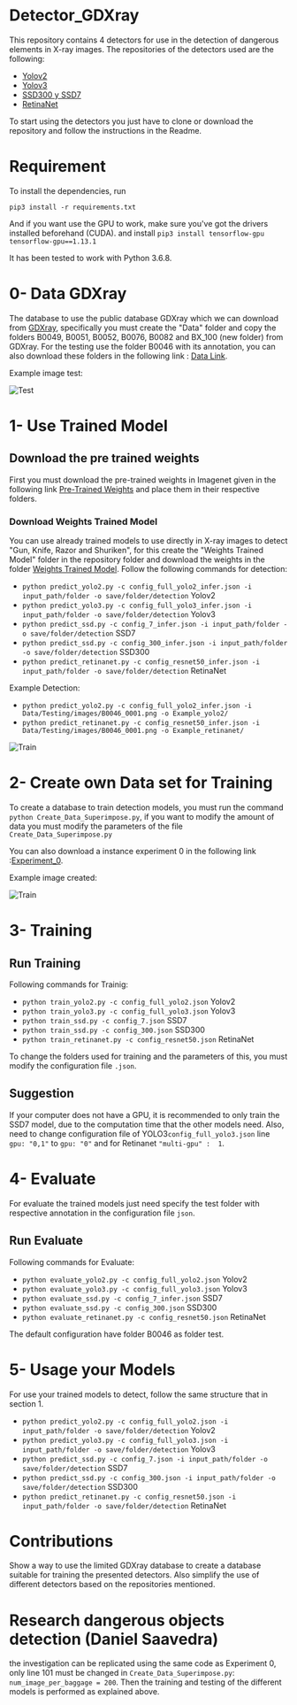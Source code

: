 # Detector_GDXray
This repository contains 4 detectors for use in the detection of dangerous elements in X-ray images.
The repositories of the detectors used are the following:

  + [Yolov2](https://github.com/experiencor/keras-yolo2)
  + [Yolov3](https://github.com/experiencor/keras-yolo3)
  + [SSD300 y SSD7](https://github.com/pierluigiferrari/ssd_keras)
  + [RetinaNet](https://github.com/fizyr/keras-retinanet)

To start using the detectors you just have to clone or download the repository and follow the instructions in the Readme.

# Requirement
To install the dependencies, run

`pip3 install -r requirements.txt`

And if you want use the GPU to work, make sure you've got the drivers installed beforehand (CUDA).
and install
`pip3 install tensorflow-gpu tensorflow-gpu==1.13.1`

It has been tested to work with Python 3.6.8.

# 0- Data GDXray
The database to use the public database GDXray which we can download from [GDXray](https://domingomery.ing.puc.cl/material/gdxray/), specifically you must create the "Data" folder and copy the folders B0049, B0051, B0052, B0076, B0082 and BX_100 (new folder) from GDXray. For the testing use the folder B0046 with its annotation, you can also download these folders in the following link :
[Data Link](https://drive.google.com/drive/folders/1edU-QUHdrRY6-xgmeL0WIvb8PiH9xRHz?usp=sharing).

Example image test:

![Test](images/B0046_0004.png)

# 1- Use Trained Model
## Download the pre trained weights
 First you must download the pre-trained weights in Imagenet given in the following link [Pre-Trained Weights](https://drive.google.com/open?id=19rYT577UqQwdJ4sNeq240c_X0NK3d1kB) and place them in their respective folders.

### Download Weights Trained Model
You can use already trained models to use directly in X-ray images to detect "Gun, Knife, Razor and Shuriken", for this create the "Weights Trained Model" folder in the repository folder and download the weights in the folder [Weights Trained Model](https://drive.google.com/open?id=13oyOlrYvLaIBY5YvCZiLtVtM_pQgYlA9).
Follow the following commands for detection:

+ `python predict_yolo2.py -c config_full_yolo2_infer.json -i input_path/folder -o save/folder/detection` Yolov2
+ `python predict_yolo3.py -c config_full_yolo3_infer.json -i input_path/folder -o save/folder/detection` Yolov3
+ `python predict_ssd.py -c config_7_infer.json -i input_path/folder -o save/folder/detection` SSD7
+ `python predict_ssd.py -c config_300_infer.json -i input_path/folder -o save/folder/detection` SSD300
+ `python predict_retinanet.py -c config_resnet50_infer.json -i input_path/folder -o save/folder/detection` RetinaNet

Example Detection:

+ `python predict_yolo2.py -c config_full_yolo2_infer.json -i Data/Testing/images/B0046_0001.png -o Example_yolo2/`
+ `python predict_retinanet.py -c config_resnet50_infer.json -i Data/Testing/images/B0046_0001.png -o Example_retinanet/`


![Train](images/Detection.png)

# 2- Create own Data set for Training

To create a database to train detection models, you must run the command `python Create_Data_Superimpose.py`, if you want to modify the amount of data you must modify the parameters of the file `Create_Data_Superimpose.py`


You can also download a instance experiment 0 in the following link :[Experiment_0](https://drive.google.com/drive/folders/1aY2bMXvZ7qYl16NE7bo0yLseahbfJAql?usp=sharing).

Example image created:

![Train](images/Bolso4_5_100_5_0.png)

# 3- Training


 ## Run Training
 Following commands for Trainig:

+ `python train_yolo2.py -c config_full_yolo2.json` Yolov2
+ `python train_yolo3.py -c config_full_yolo3.json` Yolov3
+ `python train_ssd.py -c config_7.json` SSD7
+ `python train_ssd.py -c config_300.json` SSD300
+ `python train_retinanet.py -c config_resnet50.json` RetinaNet

To change the folders used for training and the parameters of this, you must modify the configuration file `.json`.

 ## Suggestion
 If your computer does not have a GPU, it is recommended to only train the SSD7 model, due to the computation time that the other models need. Also, need to change configuration file of YOLO3`config_full_yolo3.json` line `gpu: "0,1"` to `gpu: "0"` and for Retinanet `"multi-gpu" :  1`.

# 4- Evaluate
For evaluate the trained models just need specify the test folder with respective annotation in the configuration file `json`.

 ## Run Evaluate
 Following commands for Evaluate:
 + `python evaluate_yolo2.py -c config_full_yolo2.json` Yolov2
 + `python evaluate_yolo3.py -c config_full_yolo3.json` Yolov3
 + `python evaluate_ssd.py -c config_7_infer.json` SSD7
 + `python evaluate_ssd.py -c config_300.json` SSD300
 + `python evaluate_retinanet.py -c config_resnet50.json` RetinaNet

The default configuration have folder B0046 as folder test.

# 5- Usage your Models
For use your trained models to detect, follow the same structure that in section 1.

+ `python predict_yolo2.py -c config_full_yolo2.json -i input_path/folder -o save/folder/detection` Yolov2
+ `python predict_yolo3.py -c config_full_yolo3.json -i input_path/folder -o save/folder/detection` Yolov3
+ `python predict_ssd.py -c config_7.json -i input_path/folder -o save/folder/detection` SSD7
+ `python predict_ssd.py -c config_300.json -i input_path/folder -o save/folder/detection` SSD300
+ `python predict_retinanet.py -c config_resnet50.json -i input_path/folder -o save/folder/detection` RetinaNet

# Contributions
Show a way to use the limited GDXray database to create a database suitable for training the presented detectors. Also simplify the use of different detectors based on the repositories mentioned.

# Research dangerous objects detection (Daniel Saavedra)
the investigation can be replicated using the same code as Experiment 0, only line 101 must be changed in `Create_Data_Superimpose.py`:
`num_image_per_baggage = 200`.
Then the training and testing of the different models is performed as explained above.
